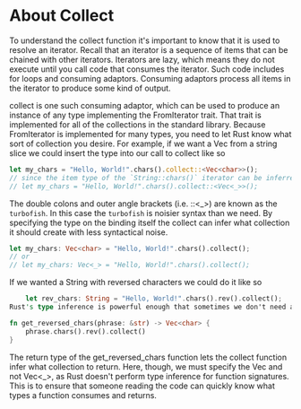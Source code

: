 # About Collect

To understand the collect function it's important to know that it is used to resolve an iterator. Recall that an iterator is a sequence of items that can be chained with other iterators. Iterators are lazy, which means they do not execute until you call code that consumes the iterator. Such code includes for loops and consuming adaptors. Consuming adaptors process all items in the iterator to produce some kind of output.

collect is one such consuming adaptor, which can be used to produce an instance of any type implementing the FromIterator trait. That trait is implemented for all of the collections in the standard library. Because FromIterator is implemented for many types, you need to let Rust know what sort of collection you desire. For example, if we want a Vec<char> from a string slice we could insert the type into our call to collect like so

```rust
let my_chars = "Hello, World!".chars().collect::<Vec<char>>();
// since the item type of the `String::chars()` iterator can be inferred to be `char`, we can omit that information
// let my_chars = "Hello, World!".chars().collect::<Vec<_>>();
```

The double colons and outer angle brackets (i.e. ::<_>) are known as the `turbofish`. In this case the `turbofish` is noisier syntax than we need. By specifying the type on the binding itself the collect can infer what collection it should create with less syntactical noise.

```rust
let my_chars: Vec<char> = "Hello, World!".chars().collect();
// or
// let my_chars: Vec<_> = "Hello, World!".chars().collect();
```
If we wanted a String with reversed characters we could do it like so

```rust
    let rev_chars: String = "Hello, World!".chars().rev().collect();
Rust's type inference is powerful enough that sometimes we don't need an explicit inline note:
```

```rust
fn get_reversed_chars(phrase: &str) -> Vec<char> {
    phrase.chars().rev().collect()
}
```

The return type of the get_reversed_chars function lets the collect function infer what collection to return. Here, though, we must specify the Vec<char> and not Vec<_>, as Rust doesn't perform type inference for function signatures. This is to ensure that someone reading the code can quickly know what types a function consumes and returns.
